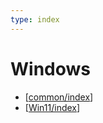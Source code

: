 ```yaml
---
type: index
---
```


# Windows

- [[common/index]]
- [[Win11/index]]

[//begin]: # "Autogenerated link references for markdown compatibility"
[common/index]: common/index.md "Windows Commons"
[Win11/index]: Win11/index.md "Windows 11"
[//end]: # "Autogenerated link references"
